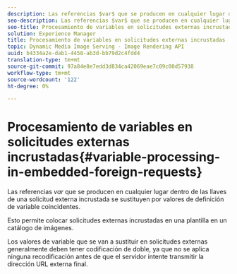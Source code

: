 ```yaml
---
description: Las referencias $var$ que se producen en cualquier lugar dentro de las llaves de una solicitud externa incrustada se sustituyen por valores de definición de variable coincidentes.
seo-description: Las referencias $var$ que se producen en cualquier lugar dentro de las llaves de una solicitud externa incrustada se sustituyen por valores de definición de variable coincidentes.
seo-title: Procesamiento de variables en solicitudes externas incrustadas
solution: Experience Manager
title: Procesamiento de variables en solicitudes externas incrustadas
topic: Dynamic Media Image Serving - Image Rendering API
uuid: b4334a2e-dab1-4458-ab3d-bb79d2c4fdd4
translation-type: tm+mt
source-git-commit: 97a84e8e7edd3d834ca42069eae7c09c00d57938
workflow-type: tm+mt
source-wordcount: '122'
ht-degree: 0%

---
```



# Procesamiento de variables en solicitudes externas incrustadas{#variable-processing-in-embedded-foreign-requests}

Las referencias $var$ que se producen en cualquier lugar dentro de las llaves de una solicitud externa incrustada se sustituyen por valores de definición de variable coincidentes.

Esto permite colocar solicitudes externas incrustadas en una plantilla en un catálogo de imágenes.

Los valores de variable que se van a sustituir en solicitudes externas generalmente deben tener codificación de doble, ya que no se aplica ninguna recodificación antes de que el servidor intente transmitir la dirección URL externa final.
